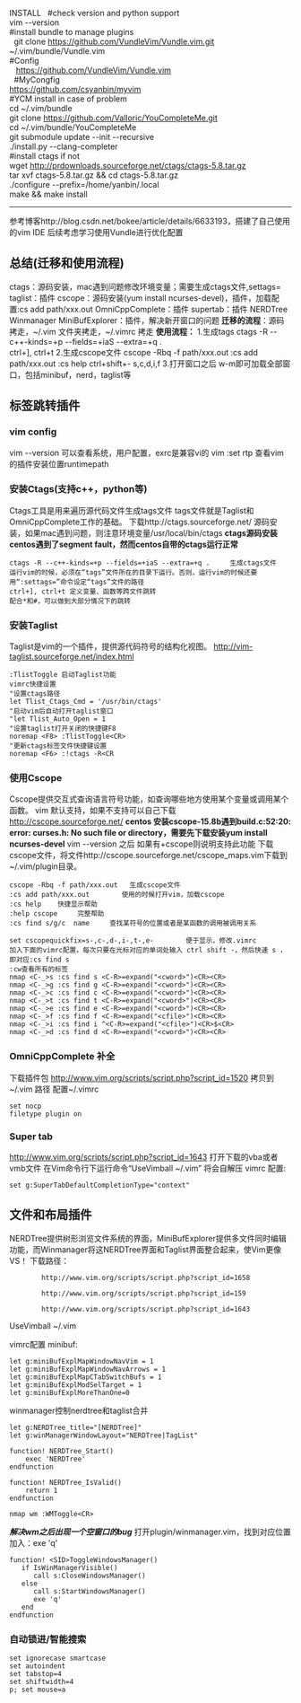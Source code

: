 INSTALL
    #check version and python support   
    vim --version   	
    #install bundle to manage plugins   
    git clone https://github.com/VundleVim/Vundle.vim.git ~/.vim/bundle/Vundle.vim   
    #Config   
    https://github.com/VundleVim/Vundle.vim   
    #MyCongfig   
    https://github.com/csyanbin/myvim   
    #YCM install in case of problem   
    cd ~/.vim/bundle   
    git clone https://github.com/Valloric/YouCompleteMe.git   
    cd ~/.vim/bundle/YouCompleteMe   
    git submodule update --init --recursive   
    ./install.py --clang-completer   
    #install ctags if not   
    wget http://prdownloads.sourceforge.net/ctags/ctags-5.8.tar.gz   
    tar xvf ctags-5.8.tar.gz && cd ctags-5.8.tar.gz   
    ./configure --prefix=/home/yanbin/.local   
    make && make install   


----------------------------------------------------------------------------------
参考博客http://blog.csdn.net/bokee/article/details/6633193，搭建了自己使用的vim IDE
后续考虑学习使用Vundle进行优化配置

## 总结(迁移和使用流程)
ctags：源码安装，mac遇到问题修改环境变量；需要生成ctags文件,settags=
taglist：插件
cscope：源码安装(yum install ncurses-devel)，插件，加载配置:cs add path/xxx.out
OmniCppComplete：插件
supertab：插件
NERDTree  Winmanager  MiniBufExplorer：插件，解决新开窗口的问题
**迁移的流程**：源码拷走，~/.vim 文件夹拷走，~/.vimrc 拷走
**使用流程：**
   1.生成tags                  ctags -R --c++-kinds=+p --fields=+iaS --extra=+q .   
   ctrl+], ctrl+t
   2.生成cscope文件      cscope -Rbq -f path/xxx.out
   :cs add path/xxx.out
   :cs help   ctrl+shift+-   s,c,d,i,f
   3.打开窗口之后 w-m即可加载全部窗口，包括minibuf，nerd，taglist等
   

## 标签跳转插件
### vim config
vim --version
可以查看系统，用户配置，exrc是兼容vi的
vim  :set rtp 查看vim的插件安装位置runtimepath
### 安装Ctags(支持c++，python等)
Ctags工具是用来遍历源代码文件生成tags文件
tags文件就是Taglist和OmniCppComplete工作的基础。
下载http://ctags.sourceforge.net/ 源码安装，如果mac遇到问题，则注意环境变量/usr/local/bin/ctags
**ctags源码安装centos遇到了segment fault，然而centos自带的ctags运行正常**
```
ctags -R --c++-kinds=+p --fields=+iaS --extra=+q .     生成ctags文件
运行vim的时候，必须在“tags”文件所在的目录下运行。否则，运行vim的时候还要用“:settags=”命令设定“tags”文件的路径
ctrl+], ctrl+t 定义变量、函数等跨文件跳转
配合*和#，可以做到大部分情况下的跳转
```
### 安装Taglist
Taglist是vim的一个插件，提供源代码符号的结构化视图。
http://vim-taglist.sourceforge.net/index.html
```
:TlistToggle 启动Taglist功能
vimrc快捷设置
"设置ctags路径
let Tlist_Ctags_Cmd = '/usr/bin/ctags'
"启动vim后自动打开taglist窗口
"let Tlist_Auto_Open = 1
"设置taglist打开关闭的快捷键F8
noremap <F8> :TlistToggle<CR>
"更新ctags标签文件快捷键设置
noremap <F6> :!ctags -R<CR
```
### 使用Cscope
Cscope提供交互式查询语言符号功能，如查询哪些地方使用某个变量或调用某个函数。
vim 默认支持，如果不支持可以自己下载 http://cscope.sourceforge.net/
**centos 安装cscope-15.8b遇到build.c:52:20: error: curses.h: No such file or directory，需要先下载安装yum install ncurses-devel**
vim --version 之后 如果有+cscope则说明支持此功能
下载cscope文件，将文件http://cscope.sourceforge.net/cscope_maps.vim下载到~/.vim/plugin目录。
```
cscope -Rbq -f path/xxx.out   生成cscope文件
:cs add path/xxx.out        使用的时候打开vim，加载cscope
:cs help    快捷显示帮助
:help cscope     完整帮助
:cs find s/g/c  name     查找某符号的位置或者是某函数的调用被调用关系

set cscopequickfix=s-,c-,d-,i-,t-,e-        便于显示，修改.vimrc
加入下面的vimrc配置，每次只要在光标对应的单词处输入 ctrl shift -，然后快速 s ， 即对应:cs find s
:cw查看所有的标签
nmap <C-_>s :cs find s <C-R>=expand("<cword>")<CR><CR>
nmap <C-_>g :cs find g <C-R>=expand("<cword>")<CR><CR>
nmap <C-_>c :cs find c <C-R>=expand("<cword>")<CR><CR>
nmap <C-_>t :cs find t <C-R>=expand("<cword>")<CR><CR>
nmap <C-_>e :cs find e <C-R>=expand("<cword>")<CR><CR>
nmap <C-_>f :cs find f <C-R>=expand("<cfile>")<CR><CR>
nmap <C-_>i :cs find i ^<C-R>=expand("<cfile>")<CR>$<CR>
nmap <C-_>d :cs find d <C-R>=expand("<cword>")<CR><CR>
```
### OmniCppComplete 补全
下载插件包  http://www.vim.org/scripts/script.php?script_id=1520
拷贝到 ~/.vim 路径
配置~/.vimrc
```
set nocp
filetype plugin on
```
### Super tab
http://www.vim.org/scripts/script.php?script_id=1643
打开下载的vba或者vmb文件
在Vim命令行下运行命令“UseVimball ~/.vim” 将会自解压
vimrc 配置:
```
set g:SuperTabDefaultCompletionType="context" 
```
## 文件和布局插件
NERDTree提供树形浏览文件系统的界面，MiniBufExplorer提供多文件同时编辑功能，而Winmanager将这NERDTree界面和Taglist界面整合起来，使Vim更像VS！
下载路径：
            
			http://www.vim.org/scripts/script.php?script_id=1658
            
			http://www.vim.org/scripts/script.php?script_id=159
			
			http://www.vim.org/scripts/script.php?script_id=1643
UseVimball ~/.vim

vimrc配置
minibuf:
```
let g:miniBufExplMapWindowNavVim = 1   
let g:miniBufExplMapWindowNavArrows = 1   
let g:miniBufExplMapCTabSwitchBufs = 1   
let g:miniBufExplModSelTarget = 1  
let g:miniBufExplMoreThanOne=0 
```
winmanager控制nerdtree和taglist合并
```
let g:NERDTree_title="[NERDTree]"  
let g:winManagerWindowLayout="NERDTree|TagList"  

function! NERDTree_Start()  
    exec 'NERDTree'  
endfunction  

function! NERDTree_IsValid()  
    return 1  
endfunction  

nmap wm :WMToggle<CR> 
```
***解决wm之后出现一个空窗口的bug***
打开plugin/winmanager.vim，找到对应位置加入：exe 'q'
```
function! <SID>ToggleWindowsManager()  
   if IsWinManagerVisible()  
      call s:CloseWindowsManager()  
   else  
      call s:StartWindowsManager()  
      exe 'q'  
   end  
endfunction 
```

### 自动锁进/智能搜索

```
set ignorecase smartcase
set autoindent  
set tabstop=4  
set shiftwidth=4  
p; set mouse=a 
```
